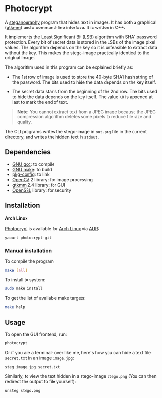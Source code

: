 # Photocrypt

A [steganography](http://en.wikipedia.org/wiki/Steganography) program that
hides text in images. It has both a graphical ([gtkmm](http://gtkmm.org))
and a command-line interface. It is written in C++.

It implements the Least Significant Bit (LSB) algorithm with SHA1 password
protection. Every bit of secret data is stored in the LSBs of the image pixel
values. The algorithm depends on the key so it is unfeasible to extract data
without the key. This makes the stego-image practically identical to the
original image.

The algorithm used in this program can be explained briefly as:

* The 1st row of image is used to store the 40-byte SHA1 hash string of the
  password. The bits used to hide the data depends on the key itself.

* The secret data starts from the beginning of the 2nd row. The bits used to
  hide the data depends on the key itself. The value `\0` is appened at last to
  mark the end of text.

<blockquote>
<strong>Note:</strong> You cannot extract text from a JPEG image because the
JPEG compression algorithm deletes some pixels to reduce file size and quality.
</blockquote>

The CLI programs writes the stego-image in `out.png` file in the current
directory, and writes the hidden text in `stdout`.


## Dependencies

- [GNU gcc](http://gcc.gnu.org): to compile
- [GNU make](http://www.gnu.org/software/make): to build
- [pkg-config](http://pkgconfig.freedesktop.org/wiki/): to link
- [OpenCV](http://opencv.org) 2 library: for image processing
- [gtkmm](http://gtkmm.org) 2.4 library: for GUI
- [OpenSSL](http://openssl.org) library: for security


## Installation

#### Arch Linux

[Photocrypt](https://aur.archlinux.org/packages/photocrypt-git)
is available for [Arch Linux](https://archlinux.org) via
[AUR](https://aur.archlinux.org):

```bash
yaourt photocrypt-git
```

### Manual installation

To compile the program:

```bash
make [all]
```

To install to system:

```bash
sudo make install
```

To get the list of available make targets:

```bash
make help
```

## Usage

To open the GUI frontend, run:

```bash
photocrypt
```

Or if you are a terminal-lover like me, here's how you can hide a text file
`secret.txt` in an image `image.jpg`:

```bash
steg image.jpg secret.txt
```

Similarly, to view the text hidden in a stego-image `stego.png` (You can then
redirect the output to file yourself):

```bash
unsteg stego.png
```

